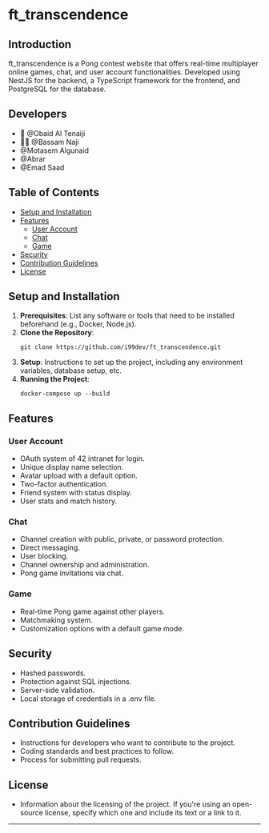 # ft_transcendence

## Introduction

ft_transcendence is a Pong contest website that offers real-time multiplayer online games, chat, and user account functionalities. Developed using NestJS for the backend, a TypeScript framework for the frontend, and PostgreSQL for the database.

## Developers

- 🧓 @Obaid Al Tenaiji
- 👨‍💻 @Bassam Naji
- @Motasem Algunaid
- @Abrar
- @Emad Saad

## Table of Contents

- [Setup and Installation](#setup-and-installation)
- [Features](#features)
  - [User Account](#user-account)
  - [Chat](#chat)
  - [Game](#game)
- [Security](#security)
- [Contribution Guidelines](#contribution-guidelines)
- [License](#license)

## Setup and Installation

1. **Prerequisites**: List any software or tools that need to be installed beforehand (e.g., Docker, Node.js).
2. **Clone the Repository**: 
   ```
   git clone https://github.com/i99dev/ft_transcendence.git
   ```
3. **Setup**: Instructions to set up the project, including any environment variables, database setup, etc.
4. **Running the Project**: 
   ```
   docker-compose up --build
   ```

## Features

### User Account

- OAuth system of 42 intranet for login.
- Unique display name selection.
- Avatar upload with a default option.
- Two-factor authentication.
- Friend system with status display.
- User stats and match history.

### Chat

- Channel creation with public, private, or password protection.
- Direct messaging.
- User blocking.
- Channel ownership and administration.
- Pong game invitations via chat.

### Game

- Real-time Pong game against other players.
- Matchmaking system.
- Customization options with a default game mode.

## Security

- Hashed passwords.
- Protection against SQL injections.
- Server-side validation.
- Local storage of credentials in a .env file.

## Contribution Guidelines

- Instructions for developers who want to contribute to the project.
- Coding standards and best practices to follow.
- Process for submitting pull requests.

## License

- Information about the licensing of the project. If you're using an open-source license, specify which one and include its text or a link to it.

---
